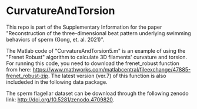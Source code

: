 # CurvatureAndTorsion

This repo is part of the Supplementary Information for the paper "Reconstruction of the three-dimensional beat pattern underlying swimming behaviors of sperm (Gong, et. al. 2021)".

The Matlab code of "CurvatureAndTorsion5.m" is an example of using the "Frenet Robust" algorithm to calculate 3D filaments' curvature and torsion. For running this code, you need to download the frenet_robust function from here:
https://www.mathworks.com/matlabcentral/fileexchange/47885-frenet_robust-zip. The latest version (ver.7) of this function is also includeded in the following data package.

The sperm flagellar dataset can be download through the following zenodo link:
http://doi.org/10.5281/zenodo.4709820.



